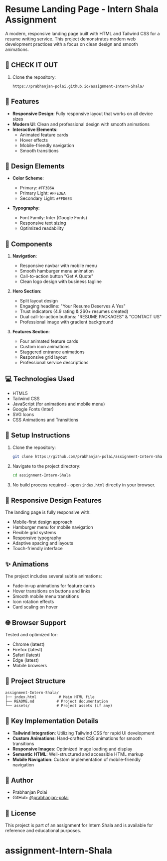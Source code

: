 ﻿# Resume Landing Page - Intern Shala Assignment

A modern, responsive landing page built with HTML and Tailwind CSS for a resume writing service. This project demonstrates modern web development practices with a focus on clean design and smooth animations.

## 🔧 CHECK IT OUT 

1. Clone the repository:
   ```
   https://prabhanjan-polai.github.io/assignment-Intern-Shala/
   ```


## 🚀 Features

- **Responsive Design**: Fully responsive layout that works on all device sizes
- **Modern UI**: Clean and professional design with smooth animations
- **Interactive Elements**: 
  - Animated feature cards
  - Hover effects
  - Mobile-friendly navigation
  - Smooth transitions

## 🎨 Design Elements

- **Color Scheme**:
  - Primary: `#FF3B6A`
  - Primary Light: `#FFE3EA`
  - Secondary Light: `#FFD6E3`

- **Typography**:
  - Font Family: Inter (Google Fonts)
  - Responsive text sizing
  - Optimized readability

## 📱 Components

1. **Navigation**:
   - Responsive navbar with mobile menu
   - Smooth hamburger menu animation
   - Call-to-action button "Get A Quote"
   - Clean logo design with business tagline

2. **Hero Section**:
   - Split layout design
   - Engaging headline: "Your Resume Deserves A Yes"
   - Trust indicators (4.9 rating & 260+ resumes created)
   - Dual call-to-action buttons: "RESUME PACKAGES" & "CONTACT US"
   - Professional image with gradient background

3. **Features Section**:
   - Four animated feature cards
   - Custom icon animations
   - Staggered entrance animations
   - Responsive grid layout
   - Professional service descriptions

## 💻 Technologies Used

- HTML5
- Tailwind CSS
- JavaScript (for animations and mobile menu)
- Google Fonts (Inter)
- SVG Icons
- CSS Animations and Transitions

## 🔧 Setup Instructions

1. Clone the repository:
   ```bash
   git clone https://github.com/prabhanjan-polai/assignment-Intern-Shala.git
   ```

2. Navigate to the project directory:
   ```bash
   cd assignment-Intern-Shala
   ```

3. No build process required - open `index.html` directly in your browser.

## 📱 Responsive Design Features

The landing page is fully responsive with:
- Mobile-first design approach
- Hamburger menu for mobile navigation
- Flexible grid systems
- Responsive typography
- Adaptive spacing and layouts
- Touch-friendly interface

## ✨ Animations

The project includes several subtle animations:
- Fade-in-up animations for feature cards
- Hover transitions on buttons and links
- Smooth mobile menu transitions
- Icon rotation effects
- Card scaling on hover

## 🌐 Browser Support

Tested and optimized for:
- Chrome (latest)
- Firefox (latest)
- Safari (latest)
- Edge (latest)
- Mobile browsers

## 📝 Project Structure

```
assignment-Intern-Shala/
├── index.html          # Main HTML file
├── README.md          # Project documentation
└── assets/            # Project assets (if any)
```

## 🚀 Key Implementation Details

- **Tailwind Integration**: Utilizing Tailwind CSS for rapid UI development
- **Custom Animations**: Hand-crafted CSS animations for smooth transitions
- **Responsive Images**: Optimized image loading and display
- **Semantic HTML**: Well-structured and accessible HTML markup
- **Mobile Navigation**: Custom implementation of mobile-friendly navigation

## 👤 Author

- Prabhanjan Polai
- GitHub: [@prabhanjan-polai](https://github.com/prabhanjan-polai)

## 📄 License

This project is part of an assignment for Intern Shala and is available for reference and educational purposes.
# assignment-Intern-Shala

